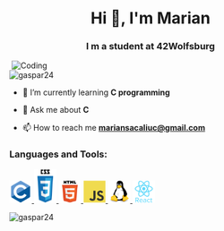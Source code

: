 <h1 align="center">Hi 👋, I'm Marian</h1>
<h3 align="center">I m a student at 42Wolfsburg</h3>

 <img align="right" alt="Coding" src="https://media1.giphy.com/media/v1.Y2lkPTc5MGI3NjExN3BsNnFwc3J1aGJ0ZWxubTlyeGI4N2NhOThrZjk5MHIwcXlkYWZtNiZlcD12MV9pbnRlcm5hbF9naWZfYnlfaWQmY3Q9Zw/bGgsc5mWoryfgKBx1u/giphy.gif" width="500"> 
<p align="left"> <img src="https://komarev.com/ghpvc/?username=gaspar24&label=Profile%20views&color=0e75b6&style=flat" alt="gaspar24" /> </p>

- 🌱 I’m currently learning **C programming**

- 💬 Ask me about **C**

- 📫 How to reach me **mariansacaliuc@gmail.com**

<h3 align="left">Languages and Tools:</h3>
<p align="left"> <a href="https://www.cprogramming.com/" target="_blank" rel="noreferrer"> <img src="https://raw.githubusercontent.com/devicons/devicon/master/icons/c/c-original.svg" alt="c" width="40" height="40"/> </a> <a href="https://www.w3schools.com/css/" target="_blank" rel="noreferrer"> <img src="https://raw.githubusercontent.com/devicons/devicon/master/icons/css3/css3-original-wordmark.svg" alt="css3" width="40" height="60"/> </a> <a href="https://www.w3.org/html/" target="_blank" rel="noreferrer"> <img src="https://raw.githubusercontent.com/devicons/devicon/master/icons/html5/html5-original-wordmark.svg" alt="html5" width="40" height="40"/> </a> <a href="https://developer.mozilla.org/en-US/docs/Web/JavaScript" target="_blank" rel="noreferrer"> <img src="https://raw.githubusercontent.com/devicons/devicon/master/icons/javascript/javascript-original.svg" alt="javascript" width="40" height="40"/> </a> <a href="https://www.linux.org/" target="_blank" rel="noreferrer"> <img src="https://raw.githubusercontent.com/devicons/devicon/master/icons/linux/linux-original.svg" alt="linux" width="40" height="40"/> </a> <a href="https://reactjs.org/" target="_blank" rel="noreferrer"> <img src="https://raw.githubusercontent.com/devicons/devicon/master/icons/react/react-original-wordmark.svg" alt="react" width="40" height="40"/> </a> </p>

<p><img  height="200px" src="https://user-images.githubusercontent.com/74038190/212750147-854a394f-fee9-4080-9770-78a4b7ece53f.gif" alt="gaspar24" /></p>

